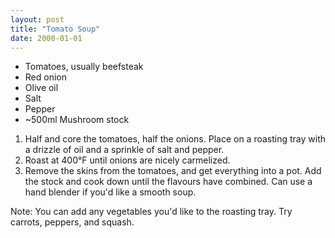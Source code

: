 ```yaml
---
layout: post
title: "Tomato Soup"
date: 2000-01-01
---
```


- Tomatoes, usually beefsteak
- Red onion
- Olive oil
- Salt
- Pepper
- ~500ml Mushroom stock

1. Half and core the tomatoes, half the onions. Place on a roasting tray with a drizzle of oil and a sprinkle of salt and pepper.
2. Roast at 400°F until onions are nicely carmelized.
3. Remove the skins from the tomatoes, and get everything into a pot. Add the stock and cook down until the flavours have combined. Can use a hand blender if you'd like a smooth soup.

Note: You can add any vegetables you'd like to the roasting tray. Try carrots, peppers, and squash.